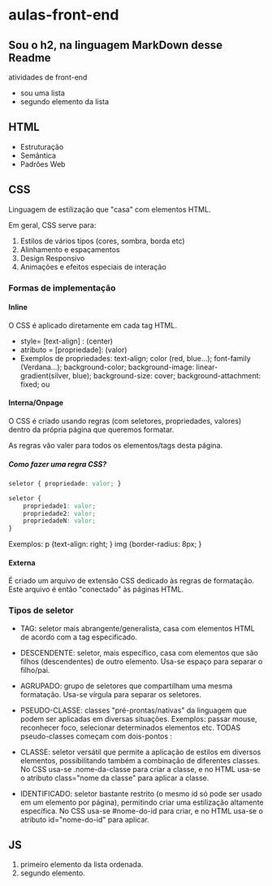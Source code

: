 # aulas-front-end
## Sou o h2, na linguagem MarkDown desse Readme
 atividades de front-end
- sou uma lista
- segundo elemento da lista


## HTML

- Estruturação
- Semântica
- Padrões Web

## CSS

Linguagem de estilização que "casa" com elementos HTML.

Em geral, CSS serve para:

1. Estilos de vários tipos (cores, sombra, borda etc)
2. Alinhamento e espaçamentos
3. Design Responsivo
4. Animações e efeitos especiais de interação

### Formas de implementação

#### Inline

O CSS é aplicado diretamente em cada tag HTML.

- style= [text-align] : (center)
- atributo = [propriedade]: (valor)
- Exemplos de propriedades: text-align; color (red, blue...); font-family (Verdana...); background-color; background-image: linear-gradient(silver, blue); background-size: cover; background-attachment: fixed; ou

#### Interna/Onpage

O CSS é criado usando regras (com seletores, propriedades, valores) dentro da própria página que queremos formatar.

As regras vão valer para todos os elementos/tags desta página.

##### Como fazer uma regra CSS?

```css
seletor { propriedade: valor; }

seletor { 
    propriedade1: valor; 
    propriedade2: valor;
    propriedadeN: valor;
}
```

Exemplos:
p {text-align: right; }
img {border-radius: 8px; }


#### Externa

É criado um arquivo de extensão CSS dedicado às regras de formatação. Este arquivo é então "conectado" às páginas HTML.

### Tipos de seletor
- TAG: seletor mais abrangente/generalista, casa com elementos HTML de acordo com a tag especificado.

- DESCENDENTE: seletor, mais específico, casa com elementos que são filhos (descendentes) de outro elemento. Usa-se espaço para separar o filho/pai.

- AGRUPADO: grupo de seletores que compartilham uma mesma formatação. Usa-se vírgula para separar os seletores.

- PSEUDO-CLASSE: classes "pré-prontas/nativas" da linguagem que podem ser aplicadas em diversas situações. Exemplos: passar mouse, reconhecer foco, selecionar determinados elementos etc. TODAS pseudo-classes começam com dois-pontos :

- CLASSE: seletor versátil que permite a aplicação de estilos em diversos elementos, possibilitando também a combinação de diferentes classes. No CSS usa-se .nome-da-classe para criar a classe, e no HTML usa-se o atributo class="nome da classe" para aplicar a classe.

- IDENTIFICADO: seletor bastante restrito (o mesmo id só pode ser usado em um elemento por página), permitindo criar uma estilização altamente específica. No CSS usa-se #nome-do-id para criar, e no HTML usa-se o atributo id="nome-do-id" para aplicar.

## JS

1. primeiro elemento da lista ordenada.
2. segundo elemento.